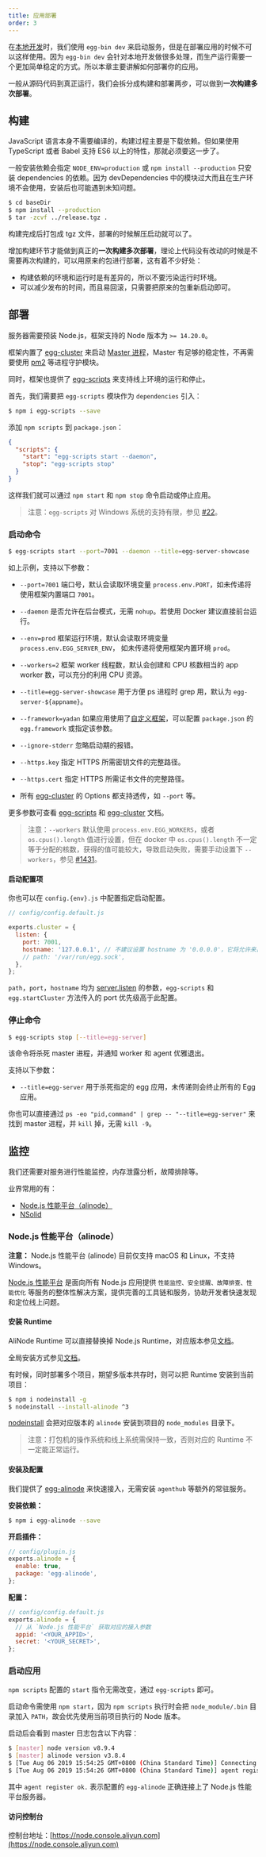 ```yaml
---
title: 应用部署
order: 3
---
```


在[本地开发](./development.md)时，我们使用 `egg-bin dev` 来启动服务，但是在部署应用的时候不可以这样使用。因为 `egg-bin dev` 会针对本地开发做很多处理，而生产运行需要一个更加简单稳定的方式。所以本章主要讲解如何部署你的应用。

一般从源码代码到真正运行，我们会拆分成构建和部署两步，可以做到**一次构建多次部署**。

## 构建

JavaScript 语言本身不需要编译的，构建过程主要是下载依赖。但如果使用 TypeScript 或者 Babel 支持 ES6 以上的特性，那就必须要这一步了。

一般安装依赖会指定 `NODE_ENV=production` 或 `npm install --production` 只安装 dependencies 的依赖。因为 devDependencies 中的模块过大而且在生产环境不会使用，安装后也可能遇到未知问题。

```bash
$ cd baseDir
$ npm install --production
$ tar -zcvf ../release.tgz .
```

构建完成后打包成 tgz 文件，部署的时候解压启动就可以了。

增加构建环节才能做到真正的**一次构建多次部署**，理论上代码没有改动的时候是不需要再次构建的，可以用原来的包进行部署，这有着不少好处：

- 构建依赖的环境和运行时是有差异的，所以不要污染运行时环境。
- 可以减少发布的时间，而且易回滚，只需要把原来的包重新启动即可。

## 部署

服务器需要预装 Node.js，框架支持的 Node 版本为 `>= 14.20.0`。

框架内置了 [egg-cluster] 来启动 [Master 进程](./cluster-and-ipc.md#master)，Master 有足够的稳定性，不再需要使用 [pm2] 等进程守护模块。

同时，框架也提供了 [egg-scripts] 来支持线上环境的运行和停止。

首先，我们需要把 `egg-scripts` 模块作为 `dependencies` 引入：

```bash
$ npm i egg-scripts --save
```

添加 `npm scripts` 到 `package.json`：

```json
{
  "scripts": {
    "start": "egg-scripts start --daemon",
    "stop": "egg-scripts stop"
  }
}
```

这样我们就可以通过 `npm start` 和 `npm stop` 命令启动或停止应用。

> 注意：`egg-scripts` 对 Windows 系统的支持有限，参见 [#22](https://github.com/eggjs/egg-scripts/pull/22)。

### 启动命令

```bash
$ egg-scripts start --port=7001 --daemon --title=egg-server-showcase
```

如上示例，支持以下参数：

- `--port=7001` 端口号，默认会读取环境变量 `process.env.PORT`，如未传递将使用框架内置端口 `7001`。
- `--daemon` 是否允许在后台模式，无需 `nohup`。若使用 Docker 建议直接前台运行。
- `--env=prod` 框架运行环境，默认会读取环境变量 `process.env.EGG_SERVER_ENV`， 如未传递将使用框架内置环境 `prod`。
- `--workers=2` 框架 worker 线程数，默认会创建和 CPU 核数相当的 app worker 数，可以充分的利用 CPU 资源。
- `--title=egg-server-showcase` 用于方便 ps 进程时 grep 用，默认为 `egg-server-${appname}`。
- `--framework=yadan` 如果应用使用了[自定义框架](../advanced/framework.md)，可以配置 `package.json` 的 `egg.framework` 或指定该参数。
- `--ignore-stderr` 忽略启动期的报错。
- `--https.key` 指定 HTTPS 所需密钥文件的完整路径。
- `--https.cert` 指定 HTTPS 所需证书文件的完整路径。

- 所有 [egg-cluster] 的 Options 都支持透传，如 `--port` 等。

更多参数可查看 [egg-scripts] 和 [egg-cluster] 文档。

> 注意：`--workers` 默认使用 `process.env.EGG_WORKERS`，或者 `os.cpus().length` 值进行设置，但在 docker 中 `os.cpus().length` 不一定等于分配的核数，获得的值可能较大，导致启动失败，需要手动设置下 `--workers`，参见 [#1431](https://github.com/eggjs/egg/issues/1431#issuecomment-573989059)。

#### 启动配置项

你也可以在 `config.{env}.js` 中配置指定启动配置。

```js
// config/config.default.js

exports.cluster = {
  listen: {
    port: 7001,
    hostname: '127.0.0.1', // 不建议设置 hostname 为 '0.0.0.0'，它将允许来自外部网络和来源的连接，请在知晓风险的情况下使用
    // path: '/var/run/egg.sock',
  },
};
```

`path`，`port`，`hostname` 均为 [server.listen](https://nodejs.org/api/http.html#http_server_listen_port_hostname_backlog_callback) 的参数，`egg-scripts` 和 `egg.startCluster` 方法传入的 port 优先级高于此配置。

### 停止命令

```bash
$ egg-scripts stop [--title=egg-server]
```

该命令将杀死 master 进程，并通知 worker 和 agent 优雅退出。

支持以下参数：

- `--title=egg-server` 用于杀死指定的 egg 应用，未传递则会终止所有的 Egg 应用。

你也可以直接通过 `ps -eo "pid,command" | grep -- "--title=egg-server"` 来找到 master 进程，并 `kill` 掉，无需 `kill -9`。

## 监控

我们还需要对服务进行性能监控，内存泄露分析，故障排除等。

业界常用的有：

- [Node.js 性能平台（alinode）](https://www.aliyun.com/product/nodejs)
- [NSolid](https://nodesource.com/products/nsolid/)

### Node.js 性能平台（alinode）

**注意：** Node.js 性能平台 (alinode) 目前仅支持 macOS 和 Linux，不支持 Windows。

[Node.js 性能平台](https://www.aliyun.com/product/nodejs) 是面向所有 Node.js 应用提供 `性能监控、安全提醒、故障排查、性能优化` 等服务的整体性解决方案，提供完善的工具链和服务，协助开发者快速发现和定位线上问题。

#### 安装 Runtime

AliNode Runtime 可以直接替换掉 Node.js Runtime，对应版本参见[文档](https://help.aliyun.com/knowledge_detail/60811.html)。

全局安装方式参见[文档](https://help.aliyun.com/document_detail/60338.html)。

有时候，同时部署多个项目，期望多版本共存时，则可以把 Runtime 安装到当前项目：

```bash
$ npm i nodeinstall -g
$ nodeinstall --install-alinode ^3
```

[nodeinstall] 会把对应版本的 `alinode` 安装到项目的 `node_modules` 目录下。

> 注意：打包机的操作系统和线上系统需保持一致，否则对应的 Runtime 不一定能正常运行。

#### 安装及配置

我们提供了 [egg-alinode] 来快速接入，无需安装 `agenthub` 等额外的常驻服务。

**安装依赖：**

```bash
$ npm i egg-alinode --save
```

**开启插件：**

```js
// config/plugin.js
exports.alinode = {
  enable: true,
  package: 'egg-alinode',
};
```

**配置：**

```js
// config/config.default.js
exports.alinode = {
  // 从 `Node.js 性能平台` 获取对应的接入参数
  appid: '<YOUR_APPID>',
  secret: '<YOUR_SECRET>',
};
```

### 启动应用

`npm scripts` 配置的 `start` 指令无需改变，通过 `egg-scripts` 即可。

启动命令需使用 `npm start`，因为 `npm scripts` 执行时会把 `node_module/.bin` 目录加入 `PATH`，故会优先使用当前项目执行的 Node 版本。

启动后会看到 master 日志包含以下内容：

```bash
$ [master] node version v8.9.4
$ [master] alinode version v3.8.4
$ [Tue Aug 06 2019 15:54:25 GMT+0800 (China Standard Time)] Connecting to wss://agentserver.node.aliyun.com:8080...
$ [Tue Aug 06 2019 15:54:26 GMT+0800 (China Standard Time)] agent register ok.
```

其中 `agent register ok.` 表示配置的 `egg-alinode` 正确连接上了 Node.js 性能平台服务器。

#### 访问控制台

控制台地址：[https://node.console.aliyun.com](https://node.console.aliyun.com)

[egg-cluster]: https://github.com/eggjs/egg-cluster
[egg-scripts]: https://github.com/eggjs/egg-scripts
[egg-alinode]: https://github.com/eggjs/egg-alinode
[pm2]: https://github.com/Unitech/pm2
[nodeinstall]: https://github.com/cnpm/nodeinstall
